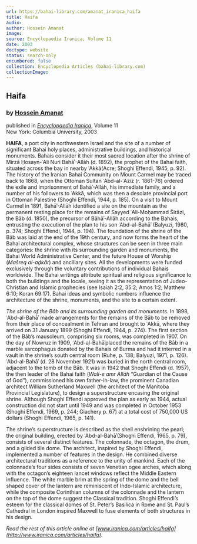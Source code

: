 ```yaml
---
url: https://bahai-library.com/amanat_iranica_haifa
title: Haifa
audio: 
author: Hossein Amanat
image: 
source: Encyclopaedia Iranica, Volume 11
date: 2003
doctype: website
status: search-only
encumbered: false
collection: Encyclopedia Articles (bahai-library.com)
collectionImage: 
---
```



## Haifa

### by [Hossein Amanat](https://bahai-library.com/author/Hossein+Amanat)

published in [_Encyclopaedia Iranica_](https://bahai-library.com/series/Encyclopaedia%20Iranica), Volume 11  
New York: Columbia University, 2003


**HAIFA**, a port city in northwestern Israel and the site of a number of significant Bahai holy places, administrative buildings, and historical monuments. Bahais consider it their most sacred location after the shrine of Mirzā Ḥosayn-ʿAli Nuri Bahāʾ-Allāh (d. 1892), the prophet of the Bahai faith, situated across the bay in nearby ʿAkkā(Acre; Shoghi Effendi, 1945, p. 92). The history of the Iranian Bahai Community on Mount Carmel may be traced back to 1868, when the Ottoman Sultan ʿAbd-al-ʿAziz (r. 1861-76) ordered the exile and imprisonment of Bahāʾ-Allāh, his immediate family, and a number of his followers to ʿAkkā, which was then a desolate provincial port in Ottoman Palestine (Shoghi Effendi, 1944, p. 185). On a visit to Mount Carmel in 1891, Bahāʾ-Allāh identified a site on the mountain as the permanent resting place for the remains of Sayyed ʿAli-Moḥammad Širāzi, the Bāb (d. 1850), the precursor of Bāhāʾ-Allāh according to the Bahais, entrusting the execution of the plan to his son ʿAbd-al-Bahāʾ (Balyuzi, 1980, p. 374; Shoghi Effendi, 1944, p. 194). The foundation of the shrine of the Bāb was laid at the end of the 19th century, and now forms the heart of the Bahai architectural complex, whose structures can be seen in three main categories: the shrine with its surrounding garden and monuments, the Bahai World Administrative Center, and the future House of Worship (_Mašreq al-aḏkār_) and ancillary sites. All the developments were funded exclusively through the voluntary contributions of individual Bahais worldwide. The Bahai writings attribute spiritual and religious significance to both the buildings and the locale, seeing it as the representation of Judeo-Christian and Islamic prophecies (see Isaiah 2:2, 35:2; Amos 1:2; Matthew 6:10; Koran 69:17). Bahai ideas and symbolic numbers influence the architecture of the shrine, monuments, and the site to a certain extent.

_The shrine of the Bāb and its surrounding garden and monuments_. In 1898, ʿAbd-al-Bahāʾ made arrangements for the remains of the Bāb to be removed from their place of concealment in Tehran and brought to ʿAkkā, where they arrived on 31 January 1899 (Shoghi Effendi, 1944, p. 274). The first section of the Bāb’s mausoleum, comprising six rooms, was completed in 1907. On the day of Nowruz in 1909, ʿAbd-al-Bahāʾplaced the remains of the Bāb in a marble sarcophagus donated by the Bahais of Burma and had it interred in a vault in the shrine’s south central room (Ruhe, p. 138; Balyuzi, 1971, p. 126). ʿAbd-al-Bahāʾ (d. 28 November 1921) was buried in the north central room, adjacent to the tomb of the Bāb. It was in 1942 that Shoghi Effendi (d. 1957), the then leader of the Bahai faith (_Wali-e amr Allāh_ “Guardian of the Cause of God”), commissioned his own father-in-law, the prominent Canadian architect William Sutherland Maxwell (the architect of the Manitoba Provincial Legislature), to design a superstructure encasing the original shrine. Although Shoghi Effendi approved the plan as early as 1944, actual construction did not start until 1949 and was completed in October 1953 (Shoghi Effendi, 1969, p. 244; Giachery p. 67) at a total cost of 750,000 US dollars (Shoghi Effendi, 1965, p. 141).

The shrine’s superstructure is described as the shell enshrining the pearl; the original building, erected by ʿAbd-al-Bahāʾ(Shoghi Effendi, 1965, p. 79), consists of several distinct features. The colonnade, the octagon, the drum, and a gilded tile dome. The architect, inspired by Shoghi Effendi, implemented a number of features in the design. He combined diverse architectural traditions as a reference to the unity of mankind. Each of the colonnade’s four sides consists of seven Venetian ogee arches, which along with the octagon’s eighteen lancet windows reflect the Middle Eastern influence. The white marble brim at the spring of the dome and the bell shaped cover of the lantern are reminiscent of Indo-Islamic architecture, while the composite Corinthian columns of the colonnade and the lantern on the top of the dome suggest the Classical tradition. Shoghi Effendi’s esteem for the classical domes of St. Peter’s Basilica in Rome and St. Paul’s Cathedral in London inspired Maxwell to fuse elements of both structures in his design.

  
_Read the rest of this article online at [www.iranica.com/articles/haifa](http://www.iranica.com/articles/haifa)._